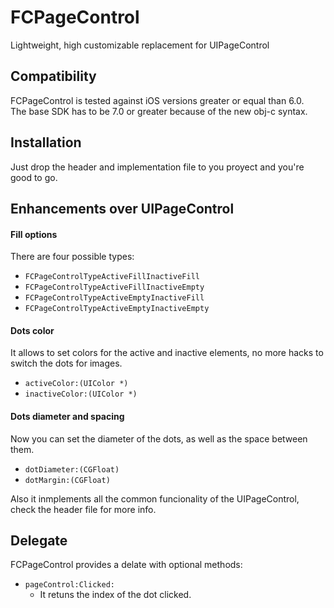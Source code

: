 FCPageControl
=============

Lightweight, high customizable replacement for UIPageControl

Compatibility
------------
FCPageControl is tested against iOS versions greater or equal than 6.0.  
The base SDK has to be 7.0 or greater because of the new obj-c syntax.


Installation
------------
Just drop the header and implementation file to you proyect and you're good to go.

Enhancements over UIPageControl
-------------------------------

#### Fill options ####
There are four possible types:

*	<code>FCPageControlTypeActiveFillInactiveFill</code>
*	<code>FCPageControlTypeActiveFillInactiveEmpty</code>
*	<code>FCPageControlTypeActiveEmptyInactiveFill</code>
*	<code>FCPageControlTypeActiveEmptyInactiveEmpty</code>

#### Dots color ####
It allows to set colors for the active and inactive elements, no more hacks to switch the dots for images.

*	<code>activeColor:(UIColor *)</code>
*	<code>inactiveColor:(UIColor *)</code>

#### Dots diameter and spacing ####
Now you can set the diameter of the dots, as well as the space between them.

*	<code>dotDiameter:(CGFloat)</code>
*	<code>dotMargin:(CGFloat)</code>

Also it inmplements all the common funcionality of the UIPageControl, check the header file for more info.

Delegate
--------

FCPageControl provides a delate with optional methods:  

*	<code>pageControl:Clicked:</code>
	*	It retuns the index of the dot clicked.


